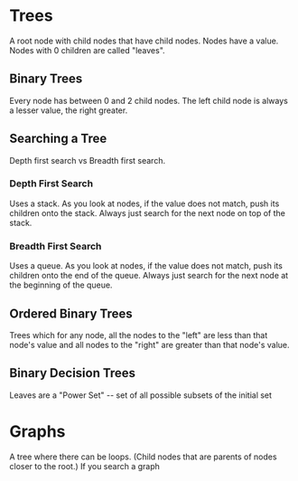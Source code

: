 # Trees

A root node with child nodes that have child nodes.
Nodes have a value.
Nodes with 0 children are called "leaves".

## Binary Trees

Every node has between 0 and 2 child nodes.
The left child node is always a lesser value, the right greater.

## Searching a Tree

Depth first search vs Breadth first search.

### Depth First Search

Uses a stack.
As you look at nodes, if the value does not match, push its children onto the stack.
Always just search for the next node on top of the stack.

### Breadth First Search

Uses a queue.
As you look at nodes, if the value does not match, push its children onto the end of the queue.
Always just search for the next node at the beginning of the queue.

## Ordered Binary Trees

Trees which for any node, all the nodes to the "left" are less than that node's value and all nodes to the "right" are greater than that node's value.

## Binary Decision Trees

Leaves are a "Power Set" -- set of all possible subsets of the initial set

# Graphs

A tree where there can be loops. (Child nodes that are parents of nodes closer to the root.)
If you search a graph